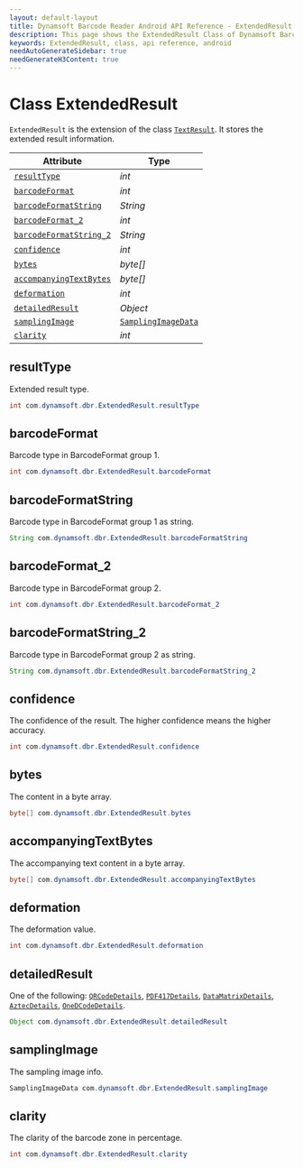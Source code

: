 ```yaml
---
layout: default-layout
title: Dynamsoft Barcode Reader Android API Reference - ExtendedResult Class
description: This page shows the ExtendedResult Class of Dynamsoft Barcode Reader for Android SDK.
keywords: ExtendedResult, class, api reference, android
needAutoGenerateSidebar: true
needGenerateH3Content: true
---
```



# Class ExtendedResult

`ExtendedResult` is the extension of the class [`TextResult`](auxiliary-TextResult.md). It stores the extended result information.
  
| Attribute | Type |
|---------- | ---- |
| [`resultType`](#resulttype) | *int* |
| [`barcodeFormat`](#barcodeformat) | *int* |
| [`barcodeFormatString`](#barcodeformatstring) | *String* |
| [`barcodeFormat_2`](#barcodeformat_2) | *int* |
| [`barcodeFormatString_2`](#barcodeformatstring_2) | *String* |
| [`confidence`](#confidence) | *int* |
| [`bytes`](#bytes) | *byte\[\]* |
| [`accompanyingTextBytes`](#accompanyingtextbytes) | *byte\[\]* |
| [`deformation`](#deformation) | *int* |
| [`detailedResult`](#detailedresult) | *Object* |
| [`samplingImage`](#samplingimage) | [`SamplingImageData`](auxiliary-SamplingImageData.md) |
| [`clarity`](#clarity) | *int* |

## resultType

Extended result type.

```java
int com.dynamsoft.dbr.ExtendedResult.resultType
```

## barcodeFormat

Barcode type in BarcodeFormat group 1.

```java
int com.dynamsoft.dbr.ExtendedResult.barcodeFormat
```

## barcodeFormatString

Barcode type in BarcodeFormat group 1 as string.

```java
String com.dynamsoft.dbr.ExtendedResult.barcodeFormatString
```

## barcodeFormat_2

Barcode type in BarcodeFormat group 2.

```java
int com.dynamsoft.dbr.ExtendedResult.barcodeFormat_2
```

## barcodeFormatString_2

Barcode type in BarcodeFormat group 2 as string.

```java
String com.dynamsoft.dbr.ExtendedResult.barcodeFormatString_2
```

## confidence

The confidence of the result. The higher confidence means the higher accuracy.

```java
int com.dynamsoft.dbr.ExtendedResult.confidence
```

## bytes

The content in a byte array.

```java
byte[] com.dynamsoft.dbr.ExtendedResult.bytes
```

## accompanyingTextBytes

The accompanying text content in a byte array.

```java
byte[] com.dynamsoft.dbr.ExtendedResult.accompanyingTextBytes
```

## deformation

The deformation value.

```java
int com.dynamsoft.dbr.ExtendedResult.deformation
```

## detailedResult

One of the following: [`QRCodeDetails`](auxiliary-QRCodeDetails.md), [`PDF417Details`](auxiliary-PDF417Details.md), [`DataMatrixDetails`](auxiliary-DataMatrixDetails.md), [`AztecDetails`](auxiliary-AztecDetails.md), [`OneDCodeDetails`](auxiliary-OneDCodeDetails.md).

```java
Object com.dynamsoft.dbr.ExtendedResult.detailedResult
```

## samplingImage

The sampling image info.

```java
SamplingImageData com.dynamsoft.dbr.ExtendedResult.samplingImage
```

## clarity

The clarity of the barcode zone in percentage.

```java
int com.dynamsoft.dbr.ExtendedResult.clarity
```
